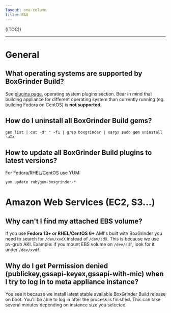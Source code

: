 ```yaml
---
layout: one-column
title: FAQ
---
```


((TOC))

***

# General

## What operating systems are supported by BoxGrinder Build?

See [plugins page](/tutorials/boxgrinder-build-plugins), operating system plugins section. Bear in mind that building appliance for different operating system than currently running (eg. building Fedora on CentOS) is **not supported**.

## How do I uninstall all BoxGrinder Build gems?

    gem list | cut -d" " -f1 | grep boxgrinder | xargs sudo gem uninstall -aIx

## How to update all BoxGrinder Build plugins to latest versions?

For Fedora/RHEL/CentOS use YUM:

    yum update rubygem-boxgrinder-*

# Amazon Web Services (EC2, S3...)

## Why can't I find my attached EBS volume?

If you use **Fedora 13+ or RHEL/CentOS 6+** AMI's built with BoxGrinder you need to search for `/dev/xvdX` instead of `/dev/sdX`. This is because we use pv-grub AKI. Example: if you mount EBS volume on `/dev/sdf`, look for it under `/dev/xvdf`.

## Why do I get Permission denied (publickey,gssapi-keyex,gssapi-with-mic) when I try to log in to meta appliance instance?

You see it because we install latest stable available BoxGrinder Build release on boot. You'll be able to log in after the process is finished. This can take several minutes depending on instance size you selected.